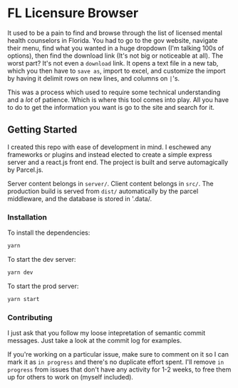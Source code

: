 # FL Licensure Browser

It used to be a pain to find and browse through the list of licensed mental health counselors in Florida. You had to go to the gov website, navigate their menu, find what you wanted in a huge dropdown (I'm talking 100s of options), then find the download link (It's not big or noticeable at all). The worst part? It's not even a `download` link. It opens a text file in a new tab, which you then have to `save as`, import to excel, and customize the import by having it delimit rows on new lines, and columns on `|`'s.

This was a process which used to require some technical understanding and a _lot_ of patience. Which is where this tool comes into play. All you have to do to get the information you want is go to the site and search for it.

## Getting Started

I created this repo with ease of development in mind. I eschewed any frameworks or plugins and instead elected to create a simple express server and a react.js front end. The project is built and serve automagically by Parcel.js.

Server content belongs in `server/`. Client content belongs in `src/`. The production build is served from `dist/` automatically by the parcel middleware, and the database is stored in '.data/.

### Installation

To install the dependencies:

```sh
yarn
```

To start the dev server:

```sh
yarn dev
```

To start the prod server:

```sh
yarn start
```

### Contributing

I just ask that you follow my loose intepretation of semantic commit messages. Just take a look at the commit log for examples.

If you're working on a particular issue, make sure to comment on it so I can mark it as `in progress` and there's no duplicate effort spent. I'll remove `in progress` from issues that don't have any activity for 1-2 weeks, to free them up for others to work on (myself included).
